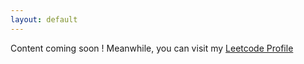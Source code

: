 ```yaml
---
layout: default
---
```

<p> Content coming soon ! Meanwhile, you can visit my <a href="https://leetcode.com/u/cyrille-k/">Leetcode Profile </a> </p>